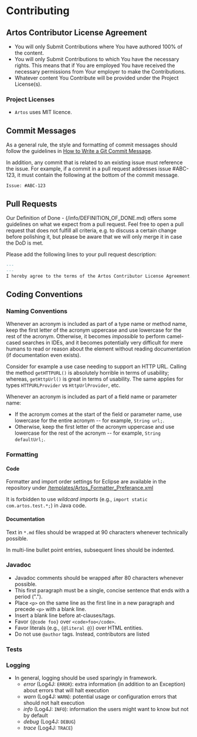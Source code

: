 # Contributing

## Artos Contributor License Agreement

- You will only Submit Contributions where You have authored 100% of the content.
- You will only Submit Contributions to which You have the necessary rights. This means
  that if You are employed You have received the necessary permissions from Your employer
  to make the Contributions.
- Whatever content You Contribute will be provided under the Project License(s).

### Project Licenses

- `Artos` uses MIT licence.

## Commit Messages

As a general rule, the style and formatting of commit messages should follow the guidelines in
[How to Write a Git Commit Message](http://chris.beams.io/posts/git-commit/).

In addition, any commit that is related to an existing issue must reference the issue.
For example, if a commit in a pull request addresses issue \#ABC-123, it must contain the
following at the bottom of the commit message.

```
Issue: #ABC-123
```

## Pull Requests

Our Definition of Done - (/info/DEFINITION_OF_DONE.md)
offers some guidelines on what we expect from a pull request.
Feel free to open a pull request that does not fulfill all criteria, e.g. to discuss
a certain change before polishing it, but please be aware that we will only merge it
in case the DoD is met.

Please add the following lines to your pull request description:

```markdown
---
---
I hereby agree to the terms of the Artos Contributor License Agreement.
```

## Coding Conventions

### Naming Conventions

Whenever an acronym is included as part of a type name or method name, keep the first
letter of the acronym uppercase and use lowercase for the rest of the acronym. Otherwise,
it becomes _impossible_ to perform camel-cased searches in IDEs, and it becomes
potentially very difficult for mere humans to read or reason about the element without
reading documentation (if documentation even exists).

Consider for example a use case needing to support an HTTP URL. Calling the method
`getHTTPURL()` is absolutely horrible in terms of usability; whereas, `getHttpUrl()` is
great in terms of usability. The same applies for types `HTTPURLProvider` vs
`HttpUrlProvider`, etc.

Whenever an acronym is included as part of a field name or parameter name:

- If the acronym comes at the start of the field or parameter name, use lowercase for the
  entire acronym -- for example, `String url;`.
- Otherwise, keep the first letter of the acronym uppercase and use lowercase for the
  rest of the acronym -- for example, `String defaultUrl;`.

### Formatting

#### Code

Formatter and import order settings for Eclipse are available in the repository under
[/templates/Artos_Formatter_Preferance.xml](/templates/Artos_Formatter_Preferance.xml)

It is forbidden to use _wildcard imports_ (e.g., `import static com.artos.test.*;`)
in Java code.

#### Documentation

Text in `*.md` files should be wrapped at 90 characters whenever technically
possible.

In multi-line bullet point entries, subsequent lines should be indented.

### Javadoc

- Javadoc comments should be wrapped after 80 characters whenever possible.
- This first paragraph must be a single, concise sentence that ends with a period (".").
- Place `<p>` on the same line as the first line in a new paragraph and precede `<p>` with a blank line.
- Insert a blank line before at-clauses/tags.
- Favor `{@code foo}` over `<code>foo</code>`.
- Favor literals (e.g., `{@literal @}`) over HTML entities.
- Do not use `@author` tags. Instead, contributors are listed

### Tests


### Logging

- In general, logging should be used sparingly in framework.
  - _error_ (Log4J: `ERROR`): extra information (in addition to an Exception) about errors that will halt execution
  - _warn_ (Log4J: `WARN`): potential usage or configuration errors that should not halt execution
  - _info_ (Log4J: `INFO`): information the users might want to know but not by default
  - _debug_ (Log4J: `DEBUG`)
  - _trace_ (Log4J: `TRACE`)